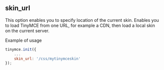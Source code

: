 ## skin_url

This option enables you to specify location of the current skin. Enables you to load TinyMCE from one URL, for example a CDN, then load a local skin on the current server.

Example of usage

```js
tinymce.init({
    ...
    skin_url: '/css/mytinymceskin'
});
```
